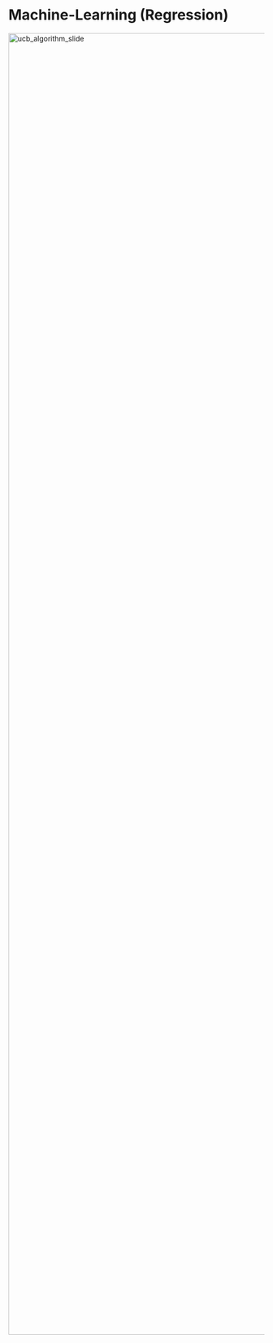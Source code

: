 # Machine-Learning (Regression)
<img width="2560" alt="ucb_algorithm_slide" src="https://user-images.githubusercontent.com/23495372/42276753-7fe644f2-7fb2-11e8-8eb0-c09d5fcd0f17.png">
